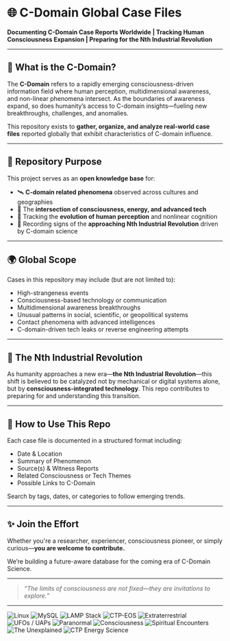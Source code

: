 # 🌐 C-Domain Global Case Files

**Documenting C-Domain Case Reports Worldwide | Tracking Human Consciousness Expansion | Preparing for the Nth Industrial Revolution**

---

## 🧠 What is the C-Domain?

The **C-Domain** refers to a rapidly emerging consciousness-driven information field where human perception, multidimensional awareness, and non-linear phenomena intersect. As the boundaries of awareness expand, so does humanity’s access to C-domain insights—fueling new breakthroughs, challenges, and anomalies.

This repository exists to **gather, organize, and analyze real-world case files** reported globally that exhibit characteristics of C-domain influence.

---

## 📁 Repository Purpose

This project serves as an **open knowledge base** for:

- 🛰️ **C-domain related phenomena** observed across cultures and geographies  
- 🧬 The **intersection of consciousness, energy, and advanced tech**  
- 🧠 Tracking the **evolution of human perception** and nonlinear cognition  
- 📡 Recording signs of the **approaching Nth Industrial Revolution** driven by C-domain science  

---

## 🌍 Global Scope

Cases in this repository may include (but are not limited to):

- High-strangeness events  
- Consciousness-based technology or communication  
- Multidimensional awareness breakthroughs  
- Unusual patterns in social, scientific, or geopolitical systems  
- Contact phenomena with advanced intelligences  
- C-domain-driven tech leaks or reverse engineering attempts

---

## 🔮 The Nth Industrial Revolution

As humanity approaches a new era—**the Nth Industrial Revolution**—this shift is believed to be catalyzed not by mechanical or digital systems alone, but by **consciousness-integrated technology**. This repo contributes to preparing for and understanding this transition.

---

## 🧾 How to Use This Repo

Each case file is documented in a structured format including:

- Date & Location  
- Summary of Phenomenon  
- Source(s) & Witness Reports  
- Related Consciousness or Tech Themes  
- Possible Links to C-Domain  

Search by tags, dates, or categories to follow emerging trends.

---

## ✨ Join the Effort

Whether you're a researcher, experiencer, consciousness pioneer, or simply curious—**you are welcome to contribute.**

We’re building a future-aware database for the coming era of C-Domain Science.

---

> *“The limits of consciousness are not fixed—they are invitations to explore.”*

---

![Linux](https://img.shields.io/badge/Platform-Linux-blue?logo=linux&logoColor=white)
![MySQL](https://img.shields.io/badge/Database-MySQL-blue?logo=mysql&logoColor=white)
![LAMP Stack](https://img.shields.io/badge/Stack-LAMP-orange?logo=apache&logoColor=white)
![CTP-EOS](https://img.shields.io/badge/OS-CTP--EOS-purple?logo=arch-linux&logoColor=white)
![Extraterrestrial](https://img.shields.io/badge/Focus-Extraterrestrial-9cf)
![UFOs / UAPs](https://img.shields.io/badge/Phenomena-UFOs/UAPs-lightgrey)
![Paranormal](https://img.shields.io/badge/Category-Paranormal-black)
![Consciousness](https://img.shields.io/badge/Field-Consciousness-yellowgreen)
![Spiritual Encounters](https://img.shields.io/badge/Theme-Spiritual_Encounters-pink)
![The Unexplained](https://img.shields.io/badge/Topic-The_Unexplained-red)
![CTP Energy Science](https://img.shields.io/badge/Science-CTP_Energy_Science-brightgreen)
